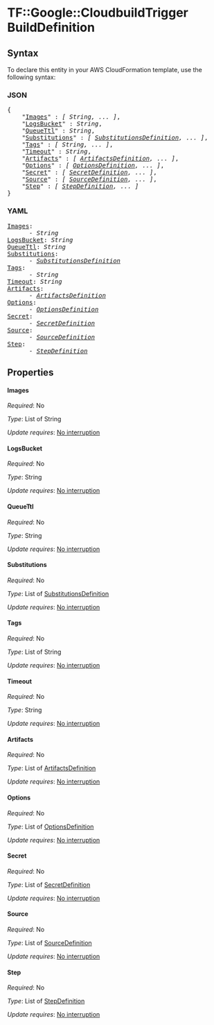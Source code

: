 # TF::Google::CloudbuildTrigger BuildDefinition

## Syntax

To declare this entity in your AWS CloudFormation template, use the following syntax:

### JSON

<pre>
{
    "<a href="#images" title="Images">Images</a>" : <i>[ String, ... ]</i>,
    "<a href="#logsbucket" title="LogsBucket">LogsBucket</a>" : <i>String</i>,
    "<a href="#queuettl" title="QueueTtl">QueueTtl</a>" : <i>String</i>,
    "<a href="#substitutions" title="Substitutions">Substitutions</a>" : <i>[ <a href="substitutionsdefinition.md">SubstitutionsDefinition</a>, ... ]</i>,
    "<a href="#tags" title="Tags">Tags</a>" : <i>[ String, ... ]</i>,
    "<a href="#timeout" title="Timeout">Timeout</a>" : <i>String</i>,
    "<a href="#artifacts" title="Artifacts">Artifacts</a>" : <i>[ <a href="artifactsdefinition.md">ArtifactsDefinition</a>, ... ]</i>,
    "<a href="#options" title="Options">Options</a>" : <i>[ <a href="optionsdefinition.md">OptionsDefinition</a>, ... ]</i>,
    "<a href="#secret" title="Secret">Secret</a>" : <i>[ <a href="secretdefinition.md">SecretDefinition</a>, ... ]</i>,
    "<a href="#source" title="Source">Source</a>" : <i>[ <a href="sourcedefinition.md">SourceDefinition</a>, ... ]</i>,
    "<a href="#step" title="Step">Step</a>" : <i>[ <a href="stepdefinition.md">StepDefinition</a>, ... ]</i>
}
</pre>

### YAML

<pre>
<a href="#images" title="Images">Images</a>: <i>
      - String</i>
<a href="#logsbucket" title="LogsBucket">LogsBucket</a>: <i>String</i>
<a href="#queuettl" title="QueueTtl">QueueTtl</a>: <i>String</i>
<a href="#substitutions" title="Substitutions">Substitutions</a>: <i>
      - <a href="substitutionsdefinition.md">SubstitutionsDefinition</a></i>
<a href="#tags" title="Tags">Tags</a>: <i>
      - String</i>
<a href="#timeout" title="Timeout">Timeout</a>: <i>String</i>
<a href="#artifacts" title="Artifacts">Artifacts</a>: <i>
      - <a href="artifactsdefinition.md">ArtifactsDefinition</a></i>
<a href="#options" title="Options">Options</a>: <i>
      - <a href="optionsdefinition.md">OptionsDefinition</a></i>
<a href="#secret" title="Secret">Secret</a>: <i>
      - <a href="secretdefinition.md">SecretDefinition</a></i>
<a href="#source" title="Source">Source</a>: <i>
      - <a href="sourcedefinition.md">SourceDefinition</a></i>
<a href="#step" title="Step">Step</a>: <i>
      - <a href="stepdefinition.md">StepDefinition</a></i>
</pre>

## Properties

#### Images

_Required_: No

_Type_: List of String

_Update requires_: [No interruption](https://docs.aws.amazon.com/AWSCloudFormation/latest/UserGuide/using-cfn-updating-stacks-update-behaviors.html#update-no-interrupt)

#### LogsBucket

_Required_: No

_Type_: String

_Update requires_: [No interruption](https://docs.aws.amazon.com/AWSCloudFormation/latest/UserGuide/using-cfn-updating-stacks-update-behaviors.html#update-no-interrupt)

#### QueueTtl

_Required_: No

_Type_: String

_Update requires_: [No interruption](https://docs.aws.amazon.com/AWSCloudFormation/latest/UserGuide/using-cfn-updating-stacks-update-behaviors.html#update-no-interrupt)

#### Substitutions

_Required_: No

_Type_: List of <a href="substitutionsdefinition.md">SubstitutionsDefinition</a>

_Update requires_: [No interruption](https://docs.aws.amazon.com/AWSCloudFormation/latest/UserGuide/using-cfn-updating-stacks-update-behaviors.html#update-no-interrupt)

#### Tags

_Required_: No

_Type_: List of String

_Update requires_: [No interruption](https://docs.aws.amazon.com/AWSCloudFormation/latest/UserGuide/using-cfn-updating-stacks-update-behaviors.html#update-no-interrupt)

#### Timeout

_Required_: No

_Type_: String

_Update requires_: [No interruption](https://docs.aws.amazon.com/AWSCloudFormation/latest/UserGuide/using-cfn-updating-stacks-update-behaviors.html#update-no-interrupt)

#### Artifacts

_Required_: No

_Type_: List of <a href="artifactsdefinition.md">ArtifactsDefinition</a>

_Update requires_: [No interruption](https://docs.aws.amazon.com/AWSCloudFormation/latest/UserGuide/using-cfn-updating-stacks-update-behaviors.html#update-no-interrupt)

#### Options

_Required_: No

_Type_: List of <a href="optionsdefinition.md">OptionsDefinition</a>

_Update requires_: [No interruption](https://docs.aws.amazon.com/AWSCloudFormation/latest/UserGuide/using-cfn-updating-stacks-update-behaviors.html#update-no-interrupt)

#### Secret

_Required_: No

_Type_: List of <a href="secretdefinition.md">SecretDefinition</a>

_Update requires_: [No interruption](https://docs.aws.amazon.com/AWSCloudFormation/latest/UserGuide/using-cfn-updating-stacks-update-behaviors.html#update-no-interrupt)

#### Source

_Required_: No

_Type_: List of <a href="sourcedefinition.md">SourceDefinition</a>

_Update requires_: [No interruption](https://docs.aws.amazon.com/AWSCloudFormation/latest/UserGuide/using-cfn-updating-stacks-update-behaviors.html#update-no-interrupt)

#### Step

_Required_: No

_Type_: List of <a href="stepdefinition.md">StepDefinition</a>

_Update requires_: [No interruption](https://docs.aws.amazon.com/AWSCloudFormation/latest/UserGuide/using-cfn-updating-stacks-update-behaviors.html#update-no-interrupt)

